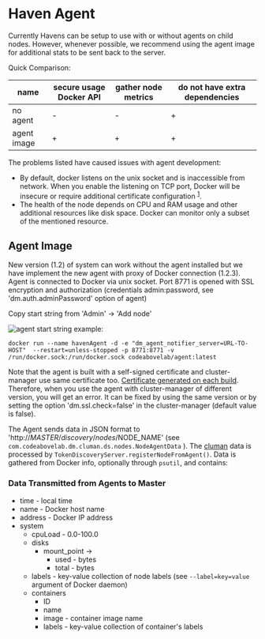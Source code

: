 # Haven Agent #

Currently Havens can be setup to use with or without agents on child nodes. However, whenever possible, we recommend using the agent image for additional stats to be sent back to the server.

Quick Comparison:

| name        | secure usage Docker API | gather node metrics | do not have extra dependencies | 
|-------------|---|---|---|
| no agent    | - | - | + |
| agent image | + | + | + |

The problems listed have caused issues with agent development:
 - By default, docker listens on the unix socket and is inaccessible from network. When you enable the listening on 
 TCP port, Docker will be insecure or require additional certificate configuration 
 <sup>[1](https://docs.docker.com/edge/engine/reference/commandline/dockerd/#daemon-socket-option)</sup>.
 - The health of the node depends on CPU and RAM usage and other additional resources like disk space. Docker can monitor 
 only a subset of the mentioned resource.

## Agent Image ##

New version (1.2) of system can work without the agent installed but we have implement the new agent with proxy of Docker 
connection (1.2.3). Agent is connected to Docker via unix socket. Port 8771 is opened with SSL encryption and
authorization (credentials admin:password, see 'dm.auth.adminPassword' option of agent)

Copy start string from 'Admin' -> 'Add node'

![agent](https://raw.githubusercontent.com/codeabovelab/haven-platform/master/doc/img/agent.png)
start string example:

```
docker run --name havenAgent -d -e "dm_agent_notifier_server=URL-TO-HOST"  --restart=unless-stopped -p 8771:8771 -v /run/docker.sock:/run/docker.sock codeabovelab/agent:latest
```

Note that the agent is built with a self-signed certificate and cluster-manager use same certificate too. 
[Certificate generated on each build](https://github.com/codeabovelab/haven-platform/blob/dc38ed2ed9368fa4436b411400f4b20cd92457a2/pom.xml#L121). Therefore, when you use the agent with cluster-manager of different version, you will get an error. It can be fixed by using the same version or by setting the option 'dm.ssl.check=false' in the cluster-manager (default value is false).


The Agent sends data in JSON format to 'http://$MASTER/discovery/nodes/$NODE_NAME' (see `com.codeabovelab.dm.cluman.ds.nodes.NodeAgentData` ). 
The [cluman](cluman.md) data is processed by `TokenDiscoveryServer.registerNodeFromAgent()`. Data is gathered from Docker info, optionally through `psutil`, and contains:

### Data Transmitted from Agents to Master ###

* time - local time
* name - Docker host name
* address - Docker IP address
* system
    * cpuLoad - 0.0-100.0
    * disks 
        * mount_point ->
            * used - bytes
            * total - bytes
    * labels - key-value collection of node labels (see `--label=key=value` argument of Docker daemon)
    * containers
        * ID
        * name
        * image - container image name
        * labels - key-value collection of container's labels 
